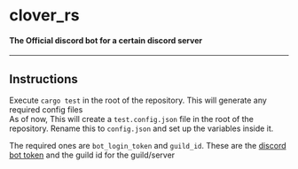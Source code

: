 # clover_rs

#### The Official discord bot for a certain discord server
---


## Instructions 

Execute `cargo test` in the root of the repository. This will generate any required config files <br>
As of now, This will create a `test.config.json` file in the root of the repository. Rename this to `config.json` and set up the variables inside it.




The required ones are `bot_login_token` and `guild_id`. These are the [discord bot token](https://discord.com/developers/docs/getting-started)  and the guild id for the guild/server 
